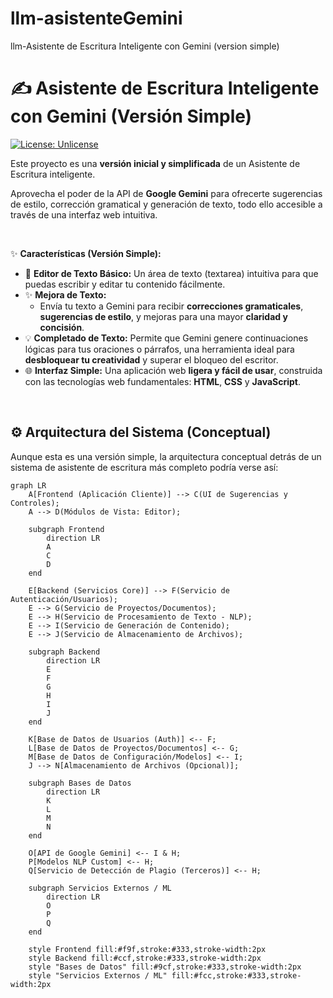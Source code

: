 # llm-asistenteGemini
llm-Asistente de Escritura Inteligente con Gemini (version simple)

# ✍️ Asistente de Escritura Inteligente con Gemini (Versión Simple)

[![License: Unlicense](https://img.shields.io/badge/license-Unlicense-lightgrey.svg)](http://unlicense.org/)

Este proyecto es una **versión inicial y simplificada** de un Asistente de Escritura inteligente.

Aprovecha el poder de la API de **Google Gemini** para ofrecerte sugerencias de estilo, corrección gramatical y generación de texto, todo ello accesible a través de una interfaz web intuitiva.

<br>

✨ **Características (Versión Simple):**

* 📝 **Editor de Texto Básico:** Un área de texto (textarea) intuitiva para que puedas escribir y editar tu contenido fácilmente.
* ✨ **Mejora de Texto:**
    * Envía tu texto a Gemini para recibir **correcciones gramaticales**, **sugerencias de estilo**, y mejoras para una mayor **claridad y concisión**.
* 💡 **Completado de Texto:** Permite que Gemini genere continuaciones lógicas para tus oraciones o párrafos, una herramienta ideal para **desbloquear tu creatividad** y superar el bloqueo del escritor.
* 🌐 **Interfaz Simple:** Una aplicación web **ligera y fácil de usar**, construida con las tecnologías web fundamentales: **HTML**, **CSS** y **JavaScript**.

<br>

## ⚙️ Arquitectura del Sistema (Conceptual)

Aunque esta es una versión simple, la arquitectura conceptual detrás de un sistema de asistente de escritura más completo podría verse así:

```mermaid
graph LR
    A[Frontend (Aplicación Cliente)] --> C(UI de Sugerencias y Controles);
    A --> D(Módulos de Vista: Editor);

    subgraph Frontend
        direction LR
        A
        C
        D
    end

    E[Backend (Servicios Core)] --> F(Servicio de Autenticación/Usuarios);
    E --> G(Servicio de Proyectos/Documentos);
    E --> H(Servicio de Procesamiento de Texto - NLP);
    E --> I(Servicio de Generación de Contenido);
    E --> J(Servicio de Almacenamiento de Archivos);

    subgraph Backend
        direction LR
        E
        F
        G
        H
        I
        J
    end

    K[Base de Datos de Usuarios (Auth)] <-- F;
    L[Base de Datos de Proyectos/Documentos] <-- G;
    M[Base de Datos de Configuración/Modelos] <-- I;
    J --> N[Almacenamiento de Archivos (Opcional)];

    subgraph Bases de Datos
        direction LR
        K
        L
        M
        N
    end

    O[API de Google Gemini] <-- I & H;
    P[Modelos NLP Custom] <-- H;
    Q[Servicio de Detección de Plagio (Terceros)] <-- H;

    subgraph Servicios Externos / ML
        direction LR
        O
        P
        Q
    end

    style Frontend fill:#f9f,stroke:#333,stroke-width:2px
    style Backend fill:#ccf,stroke:#333,stroke-width:2px
    style "Bases de Datos" fill:#9cf,stroke:#333,stroke-width:2px
    style "Servicios Externos / ML" fill:#fcc,stroke:#333,stroke-width:2px
